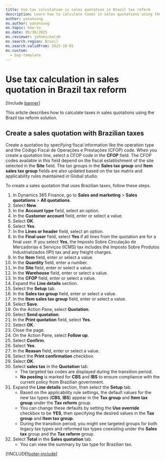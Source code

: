 ```yaml
---
title: Use tax calculation in sales quotation in Brazil tax reform
description: Learn how to calculate taxes in sales quotations using the Brazil tax reform solution
author: yanansong
ms.author: yanansong
ms.topic: how-to
ms.date: 09/30/2025
ms.reviewer: johnmichalak
ms.search.region: Brazil
ms.search.validFrom: 2025-10-01
ms.custom: 
  - bap-template
---
```


# Use tax calculation in sales quotation in Brazil tax reform

[!include [banner](../../includes/banner.md)]

This article describes how to calculate taxes in sales quotations using the Brazil tax reform solution.

## Create a sales quotation with Brazilian taxes

Create a quotation by specifying fiscal information like the operation type and the Código Fiscal de Operações e Prestações (CFOP) code. When you create a quotation line, select a CFOP code in the **CFOP** field. The CFOP codes available in this field depend on the fiscal establishment of the site selected in the **Site** field. The tax groups in the **Sales tax group** and **Item sales tax group** fields are also updated based on the tax matrix and applicability rules maintained in Global studio. 

To create a sales quotation that uses Brazilian taxes, follow these steps.

1. In Dynamics 365 Finance, go to **Sales and marketing** > **Sales quotations** > **All quotations**.
1. Select **New**.
1. In the **Account type** field, select an option.
1. In the **Customer account** field, enter or select a value.
1. Select **OK**.
1. Select **Yes**.
1. In the **Lines or header** field, select an option.
1. In the **Final user** field, select **Yes** if all lines from the quotation are for a final user. If you select **Yes**, the Imposto Sobre Circulação de Mercadorias e Serviços (ICMS) tax includes the Imposto Sobre Produtos Industrializados (IPI) tax and any freight charges.  
1. In the **Item** field, enter or select a value.
1. In the **Quantity** field, enter a number.
1. In the **Site** field, enter or select a value.
1. In the **Warehouse** field, enter or select a value.
1. In the **CFOP** field, enter or select a value.
1. Expand the **Line details** section.
1. Select the **Setup** tab.
1. In the **Sales tax group** field, enter or select a value.
1. In the **Item sales tax group** field, enter or select a value.
1. Select **Save**.
1. On the Action Pane, select **Quotation**.
1. Select **Send quotation**.
1. In the **Print quotation** field, select **Yes**.
1. Select **OK**.
1. Close the page.
1. On the Action Pane, select **Follow up**.
1. Select **Confirm**.
1. Select **Yes**.
1. In the **Reason** field, enter or select a value.
1. Select the **Print confirmation** checkbox.
1. Select **OK**.
1. Select **sales tax** in the **Quotation** tab.
   - The targeted tax codes are displayed during the transition period.
   - **No posting** is marked for **CBS** and **IBS** to ensure compliance with the current policy from Brazilian government.
1. Expand the **Line details** section, then select the **Setup** tab.
   - Based on the applicability rule settings, the default values for the new tax types (**CBS**, **IBS**) appear in the **Tax group** and **Item tax group** under the **Tax reform** group.
   - You can change these defaults by setting the **Use override** checkbox to be **YES**, then specifying the desired values in the **Tax group** and **Item tax group**.
   - During the transition period, you might see targeted groups for both legacy tax types and reformed tax types coexisting under the **Sales tax** group and the **Tax reform** group.
1. Select **Total** in the **Sales quotation** tab.
   - You can view the summary by tax type for Brazilian tax.

[!INCLUDE[footer-include](../../../includes/footer-banner.md)]
